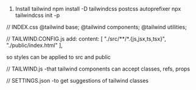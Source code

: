1. Install tailwind
   npm install -D tailwindcss postcss autoprefixer
   npx tailwindcss init -p

// INDEX.css
@tailwind base;
@tailwind components;
@tailwind utilities;

// TAILWIND.CONFIG.js
add:
content: [
"./src/**/*.{js,jsx,ts,tsx}",
"./public/index.html"
],

so styles can be applied to src and public

// TAILWIND.js
-that tailwind components can accept classes, refs, props

// SETTINGS.json
-to get suggestions of tailwind classes
